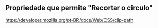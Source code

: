 ## Propriedade que permite "Recortar o circulo"

https://developer.mozilla.org/pt-BR/docs/Web/CSS/clip-path